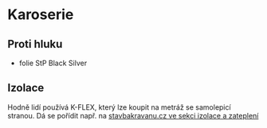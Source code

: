 # Karoserie

## Proti hluku

* folie StP Black Silver

## Izolace

Hodně lidí používá K-FLEX, který lze koupit na metráž se samolepicí stranou.
Dá se pořídit např. na [stavbakravanu.cz ve sekci izolace a zateplení](https://www.stavbakaravanu.cz/izolace-zatepleni/)
